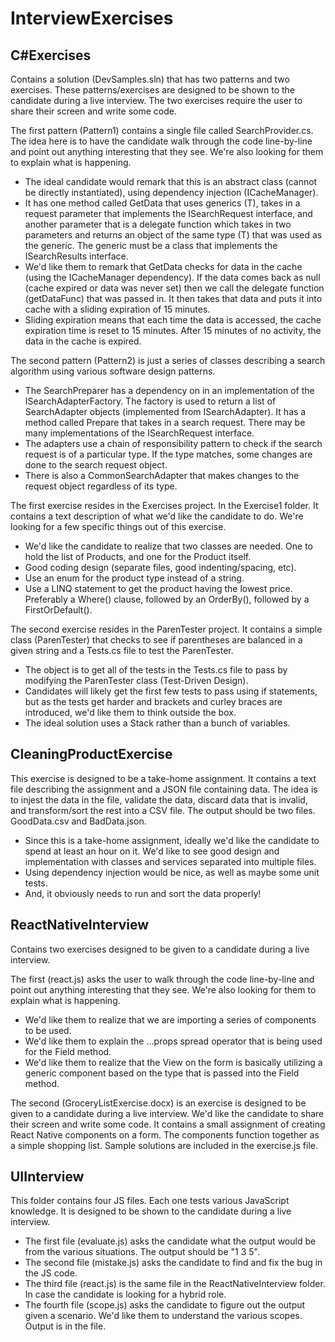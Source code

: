 # InterviewExercises

## C#Exercises
Contains a solution (DevSamples.sln) that has two patterns and two exercises. These patterns/exercises are designed to be shown to the candidate during a live interview. The two exercises require the user to share their screen and write some code.

The first pattern (Pattern1) contains a single file called SearchProvider.cs.  The idea here is to have the candidate walk through the code line-by-line and point out anything interesting that they see.  We're also looking for them to explain what is happening.  

- The ideal candidate would remark that this is an abstract class (cannot be directly instantiated), using dependency injection (ICacheManager). 
- It has one method called GetData that uses generics (T), takes in a request parameter that implements the ISearchRequest interface, and another parameter that is a delegate function which takes in two parameters and returns an object of the same type (T) that was used as the generic. The generic must be a class that implements the ISearchResults interface.  
- We'd like them to remark that GetData checks for data in the cache (using the ICacheManager dependency).  If the data comes back as null (cache expired or data was never set) then we call the delegate function (getDataFunc) that was passed in. It then takes that data and puts it into cache with a sliding expiration of 15 minutes. 
- Sliding expiration means that each time the data is accessed, the cache expiration time is reset to 15 minutes.  After 15 minutes of no activity, the data in the cache is expired.

The second pattern (Pattern2) is just a series of classes describing a search algorithm using various software design patterns.

- The SearchPreparer has a dependency on in an implementation of the ISearchAdapterFactory.  The factory is used to return a list of SearchAdapter objects (implemented from ISearchAdapter).  It has a method called Prepare that takes in a search request.  There may be many implementations of the ISearchRequest interface.
- The adapters use a chain of responsibility pattern to check if the search request is of a particular type.  If the type matches, some changes are done to the search request object.
- There is also a CommonSearchAdapter that makes changes to the request object regardless of its type.

The first exercise resides in the Exercises project.  In the Exercise1 folder.  It contains a text description of what we'd like the candidate to do.  We're looking for a few specific things out of this exercise.

- We'd like the candidate to realize that two classes are needed. One to hold the list of Products, and one for the Product itself.
- Good coding design (separate files, good indenting/spacing, etc).
- Use an enum for the product type instead of a string.
- Use a LINQ statement to get the product having the lowest price. Preferably a Where() clause, followed by an OrderBy(), followed by a FirstOrDefault().

The second exercise resides in the ParenTester project.  It contains a simple class (ParenTester) that checks to see if parentheses are balanced in a given string and a Tests.cs file to test the ParenTester.

- The object is to get all of the tests in the Tests.cs file to pass by modifying the ParenTester class (Test-Driven Design).
- Candidates will likely get the first few tests to pass using if statements, but as the tests get harder and brackets and curley braces are introduced, we'd like them to think outside the box.
- The ideal solution uses a Stack<T> rather than a bunch of variables.

## CleaningProductExercise

This exercise is designed to be a take-home assignment. It contains a text file describing the assignment and a JSON file containing data. The idea is to injest the data in the file, validate the data, discard data that is invalid, and transform/sort the rest into a CSV file.  The output should be two files.  GoodData.csv and BadData.json.

- Since this is a take-home assignment, ideally we'd like the candidate to spend at least an hour on it.  We'd like to see good design and implementation with classes and services separated into multiple files. 
- Using dependency injection would be nice, as well as maybe some unit tests.
- And, it obviously needs to run and sort the data properly!

## ReactNativeInterview

Contains two exercises designed to be given to a candidate during a live interview.

The first (react.js) asks the user to walk through the code line-by-line and point out anything interesting that they see.  We're also looking for them to explain what is happening.  

- We'd like them to realize that we are importing a series of components to be used.
- We'd like them to explain the ...props spread operator that is being used for the Field method.
- We'd like them to realize that the View on the form is basically utilizing a generic component based on the type that is passed into the Field method.

The second (GroceryListExercise.docx) is an exercise is designed to be given to a candidate during a live interview. We'd like the candidate to share their screen and write some code. It contains a small assignment of creating React Native components on a form. The components function together as a simple shopping list.  Sample solutions are included in the exercise.js file.

## UIInterview

This folder contains four JS files.  Each one tests various JavaScript knowledge.  It is designed to be shown to the candidate during a live interview.

- The first file (evaluate.js) asks the candidate what the output would be from the various situations. The output should be "1 3 5".
- The second file (mistake.js) asks the candidate to find and fix the bug in the JS code.
- The third file (react.js) is the same file in the ReactNativeInterview folder. In case the candidate is looking for a hybrid role.
- The fourth file (scope.js) asks the candidate to figure out the output given a scenario.  We'd like them to understand the various scopes.  Output is in the file.
